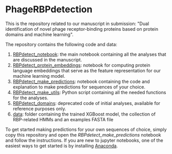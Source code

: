 # PhageRBPdetection

This is the repository related to our manuscript in submission:
"Dual identification of novel phage receptor-binding proteins based on protein domains and machine learning".

The repository contains the following code and data:
1. <ins>RBPdetect_notebook</ins>: the main notebook containing all the analyses that are discussed in the manuscript.
2. <ins>RBPdetect_protein_embeddings</ins>: notebook for computing protein language embeddings that serve as the feature representation for our machine learning model.
3. <ins>RBPdetect_make_predictions</ins>: notebook containing the code and explanation to make predictions for sequences of your choice.
4. <ins>RBPdetect_make_utils</ins>: Python script containing all the needed functions for the analyses.
5. <ins>RBPdetect_domains</ins>: deprecated code of initial analyses, available for reference purposes only.
6. <ins>data</ins>: folder containing the trained XGBoost model, the collection of RBP-related HMMs and an examples FASTA file


To get started making predictions for your own sequences of choice, simply copy this repository and open the *RBPdetect_make_predictions* notebook and follow the instructions. If you are new to jupyter notebooks, one of the easiest ways to get started is by installing [Anaconda](https://www.anaconda.com/products/individual).
